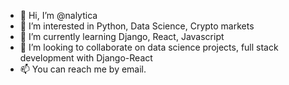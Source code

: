 - 👋 Hi, I’m @nalytica
- 👀 I’m interested in Python, Data Science, Crypto markets
- 🌱 I’m currently learning Django, React, Javascript
- 💞️ I’m looking to collaborate on data science projects, full stack development with Django-React
- 📫 You can reach me by email.

<!---
nalytica/nalytica is a ✨ special ✨ repository because its `README.md` (this file) appears on your GitHub profile.
You can click the Preview link to take a look at your changes.
--->
